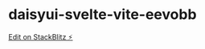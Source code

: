 # daisyui-svelte-vite-eevobb

[Edit on StackBlitz ⚡️](https://stackblitz.com/edit/daisyui-svelte-vite-eevobb)